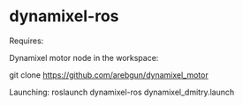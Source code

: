 dynamixel-ros
=============
Requires:

Dynamixel motor node in the workspace:

git clone https://github.com/arebgun/dynamixel_motor


Launching:
roslaunch dynamixel-ros dynamixel_dmitry.launch


